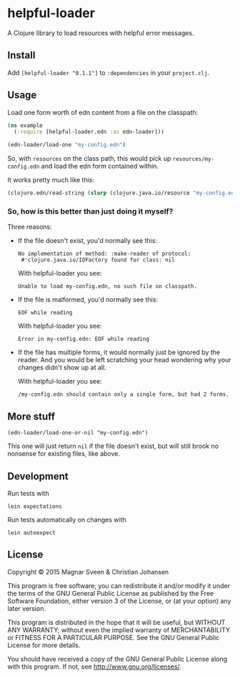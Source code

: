# helpful-loader

A Clojure library to load resources with helpful error messages.

## Install

Add `[helpful-loader "0.1.1"]` to `:dependencies` in your `project.clj`.

## Usage

Load one form worth of edn content from a file on the classpath:

```clj
(ns example
  (:require [helpful-loader.edn :as edn-loader]))

(edn-loader/load-one "my-config.edn")
```

So, with `resources` on the class path, this would pick up
`resources/my-config.edn` and load the edn form contained within.

It works pretty much like this:

```clj
(clojure.edn/read-string (slurp (clojure.java.io/resource "my-config.edn")))
```

### So, how is this better than just doing it myself?

Three reasons:

- If the file doesn't exist, you'd normally see this:

  ```
  No implementation of method: :make-reader of protocol:
   #'clojure.java.io/IOFactory found for class: nil
  ```

  With helpful-loader you see:

  ```
  Unable to load my-config.edn, no such file on classpath.
  ```

- If the file is malformed, you'd normally see this:

  ```
  EOF while reading
  ```

  With helpful-loader you see:

  ```
  Error in my-config.edn: EOF while reading
  ```

- If the file has multiple forms, it would normally just be ignored
  by the reader. And you would be left scratching your head wondering
  why your changes didn't show up at all.

  With helpful-loader you see:

  ```
  /my-config.edn should contain only a single form, but had 2 forms.
  ```

## More stuff

```
(edn-loader/load-one-or-nil "my-config.edn")
```

This one will just return `nil` if the file doesn't exist, but will still brook
no nonsense for existing files, like above.

## Development

Run tests with

    lein expectations

Run tests automatically on changes with

    lein autoexpect

## License

Copyright © 2015 Magnar Sveen & Christian Johansen

This program is free software; you can redistribute it and/or modify
it under the terms of the GNU General Public License as published by
the Free Software Foundation, either version 3 of the License, or
(at your option) any later version.

This program is distributed in the hope that it will be useful,
but WITHOUT ANY WARRANTY; without even the implied warranty of
MERCHANTABILITY or FITNESS FOR A PARTICULAR PURPOSE.  See the
GNU General Public License for more details.

You should have received a copy of the GNU General Public License
along with this program.  If not, see <http://www.gnu.org/licenses/>.
